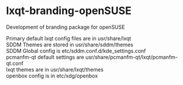 # lxqt-branding-openSUSE
Development of branding package for openSUSE

Primary default lxqt config files are in usr/share/lxqt  
SDDM Themes are stored in usr/share/sddm/themes  
SDDM Global config is etc/sddm.conf.d/kde_settings.conf  
pcmanfm-qt default settings are usr/share/pcmanfm-qt/lxqt/pcmanfm-qt.conf  
lxqt themes are in usr/share/lxqt/themes  
openbox config is in etc/xdg/openbox  

